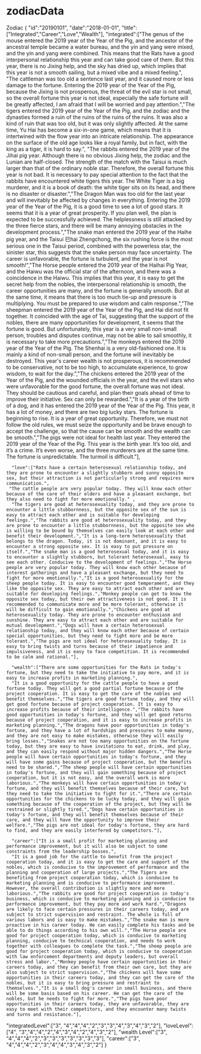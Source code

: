 # zodiacData
Zodiac 
{
      "id":"20190101",
      "date":"2018-01-01",
      "title":["Integrated","Career","Love","Wealth"],
      "integrated":["The genus of the mouse entered the 2019 year of the Year of the Pig, and the ancestor of the ancestral temple became a water bureau, and the yin and yang were mixed, and the yin and yang were combined. This means that the Rats have a good interpersonal relationship this year and can take good care of them. But this year, there is no Jixing help, and the sky has dried up, which implies that this year is not a smooth sailing, but a mixed vibe and a mixed feeling.",
      "The cattleman was too old a sentence last year, and it caused more or less damage to the fortune. Entering the 2019 year of the Year of the Pig, because the Jixing is not prosperous, the threat of the evil star is not small, so the overall fortune this year is not ideal, especially the safe fortune will be greatly affected, I am afraid that I will be worried and pay attention.","The tigers entered the 2019 year of the Year of the Pig, and the zodiac and the dynasties formed a ruin of the ruins of the ruins of the ruins. It was also a kind of ruin that was too old, but it was only slightly affected. At the same time, Yu Hai has become a six-in-one game, which means that it is intertwined with the flow year into an intricate relationship. The appearance on the surface of the old age looks like a royal family, but in fact, with the king as a tiger, it is hard to say.",
      "The rabbits entered the 2019 year of the Jihai pig year. Although there is no obvious Jixing help, the zodiac and the Lunian are half-closed. The strength of the match with the Taisui is much larger than that of the ordinary noble star. Therefore, the overall fortune this year is not bad. It is necessary to pay special attention to the fact that the rabbits have encountered white tigers this year. The White Tiger is a big murderer, and it is a book of death: the white tiger sits on its head, and there is no disaster or disaster.","The Dragon Man was too old for the last year and will inevitably be affected by changes in everything. Entering the 2019 year of the Year of the Pig, it is a good time to see a lot of good stars. It seems that it is a year of great prosperity. If you plan well, the plan is expected to be successfully achieved. The helplessness is still attacked by the three fierce stars, and there will be many annoying obstacles in the development process.","The snake man entered the 2019 year of the Haihe pig year, and the Taisui 巳hai Zhengchong, the six rushing force is the most serious one in the Taisui period, combined with the powerless star, the sinister star, this suggests that the snake person may face uncertainty. The career is unfavorable, the fortune is turbulent, and the year is not smooth!","The Horse people entered the 2019 year of the Haihai Pig Year, and the Haiwu was the official star of the afternoon, and there was a coincidence in the Haiwu. This implies that this year, it is easy to get the secret help from the nobles, the interpersonal relationship is smooth, the career opportunities are many, and the fortune is generally smooth. But at the same time, it means that there is too much tie-up and pressure is multiplying. You must be prepared to use wisdom and calm response.","The sheepman entered the 2019 year of the Year of the Pig, and Hai did not fit together. It coincided with the age of Tai, suggesting that the support of the nobles, there are many opportunities for development, it seems that the fortune is good. But unfortunately, this year is a very small non-small person, troubles and disputes continue, may not be able to sail smoothly, it is necessary to take more precautions.","The monkeys entered the 2019 year of the Year of the Pig. The Shenhai is a very old-fashioned one. It is mainly a kind of non-small person, and the fortune will inevitably be destroyed. This year's career wealth is not prosperous, it is recommended to be conservative, not to be too high, to accumulate experience, to grow wisdom, to wait for the day.","The chickens entered the 2019 year of the Year of the Pig, and the wounded officials in the year, and the evil stars who were unfavorable for the good fortune, the overall fortune was not ideal. They should be cautious and careful, and plan their goals ahead of time to improve their initiative. Sex can only be rewarded.","It is a year of the birth of a dog, and it has entered the 2019 year of the Year of the Pig. This year, it has a lot of money, and there are two big lucky stars. The fortune is beginning to rise. It is a year of great opportunity. Therefore, we must not follow the old rules, we must seize the opportunity and be brave enough to accept the challenge, so that the cause can be smooth and the wealth can be smooth.","The pigs were not ideal for health last year. They entered the 2019 year of the Year of the Pig. This year is the birth year. It’s too old, and it’s a crime. It’s even worse, and the three murderers are at the same time. The fortune is unpredictable. The turmoil is difficult."],

      "love":["Rats have a certain heterosexual relationship today, and they are prone to encounter a slightly stubborn and sunny opposite sex, but their attraction is not particularly strong and requires more communication.",
     "The cattle people are very popular today. They will know each other because of the care of their elders and have a pleasant exchange, but they also need to fight for more emotionally." ,
      "The tigers are good at heterosexuality today, and they are prone to encounter a little stubbornness, but the opposite sex of the sun is easy to attract each other and is suitable for developing feelings.","The rabbits are good at heterosexuality today, and they are prone to encounter a little stubbornness, but the opposite sex who is willing to be bound by themselves can easily look at each other and benefit their development.","It is a long-term heterosexuality that belongs to the dragon. Today, it is not dominant, and it is easy to encounter a strong opposite sex. It is easy to put pressure on itself.","The snake man is a good heterosexual today, and it is easy to encounter a slightly stubborn, but tolerant heterosexual, easy to see each other. Conducive to the development of feelings.","The Horse people are very popular today. They will know each other because of interest gatherings and have a pleasant exchange, but they need to fight for more emotionally.","It is a good heterosexuality for the sheep people today. It is easy to encounter good temperament, and they like the opposite sex. They are easy to attract each other and are suitable for developing feelings.","Monkey people can get to know the opposite sex today, but their own attractiveness is not good. It is recommended to communicate more and be more tolerant, otherwise it will be difficult to gain emotionally.","Chickens are good at heterosexuality today. They are prone to encounter enthusiasm and sunshine. They are easy to attract each other and are suitable for mutual development.","Dogs will have a certain heterosexual relationship today, and they will know each other because of certain special opportunities, but they need to fight more and be more tolerant.","The pigs are not ideal for heterosexuality today. It is easy to bring twists and turns because of their impatience and impulsiveness, and it is easy to face competition. It is recommended to be calm and rational."],

      "wealth":["There are some opportunities for the Rats in today's fortune, but they need to take the initiative to pay more, and it is easy to increase profits in marketing planning.",
      "It is a good opportunity for the cattle people to have a good fortune today. They will get a good partial fortune because of the project cooperation. It is easy to get the care of the nobles and benefit themselves.","The tigers are good fortune today, and they will get good fortune because of project cooperation. It is easy to increase profits because of their intelligence.","The rabbits have good opportunities in today's fortune, and they will get good returns because of project cooperation, and it is easy to increase profits in marketing planning.","The dragons have poor opportunities in today's fortune, and they have a lot of hardships and pressures to make money, and they are not easy to make mistakes, otherwise they will easily bring losses.","Snakes are not too many opportunities on the fortune today, but they are easy to have invitations to eat, drink, and play, and they can easily respond without major hidden dangers.","The Horse people will have certain opportunities in today's fortune, and they will have some gains because of project cooperation, but the benefits need to be shared.","The sheep people will have certain opportunities in today's fortune, and they will gain something because of project cooperation, but it is not easy, and the overall work is more laborious.","The monkeys will have certain opportunities in today's fortune, and they will benefit themselves because of their care, but they need to take the initiative to fight for it.","There are certain opportunities for the chickens to be lucky today, and they will gain something because of the cooperation of the project, but they will be restrained or slightly tired.","Dogs have certain opportunities in today's fortune, and they will benefit themselves because of their care, and they will have the opportunity to improve their welfare.","The pigs are not ideal for today's fortune, they are hard to find, and they are easily interfered by competitors."],

      "career":["It is a small profit for marketing planning and performance improvement, but it will also be subject to some constraints from the leadership bosses.",
      "It is a good job for the cattle to benefit from the project cooperation today, and it is easy to get the care and support of the nobles, which is conducive to the improvement of performance and the planning and cooperation of large projects.","The Tigers are benefiting from project cooperation today, which is conducive to marketing planning and is conducive to performance improvement. However, the overall contribution is slightly more and more laborious.","The rabbits are good for project cooperation in today's business, which is conducive to marketing planning and is conducive to performance improvement, but they pay more and work hard.","Dragons are likely to face certain pressures in their careers today, and are subject to strict supervision and restraint. The whole is full of various labors and is easy to make mistakes.","The snake man is more proactive in his career today. He can easily complete his tasks and be able to do things according to his own will.","The Horse people are good for project cooperation today, which is conducive to marketing planning, conducive to technical cooperation, and needs to work together with colleagues to complete the task.","The sheep people are good for project cooperation today, which is conducive to cooperation with law enforcement departments and deputy leaders, but overall stress and labor.","Monkey people have certain opportunities in their careers today, and they can benefit from their own care, but they are also subject to strict supervision.","The chickens will have some opportunities in their careers today, and they can get the care of the nobles, but it is easy to bring pressure and restraint to themselves.","It is a small dog's career in small business, and there will be some basis based on his career. He can get the care of the nobles, but he needs to fight for more.","The pigs have poor opportunities in their careers today, they are unfavorable, they are easy to meet with their competitors, and they encounter many twists and turns and resistance."],

"integratedLevel":["3",
      "4","4","4","2","3","3","4","3","4","3","2"],
"loveLevel":["4",
      "3","4","4","2","4","3","4","2","4","3","2"],
"wealth Level":["3",
      "4","4","4","2","3","3","3","3","3","3","3"],
"career":["3",
      "4","4","4","2","3","4","4","3","4","3","2"]
}
